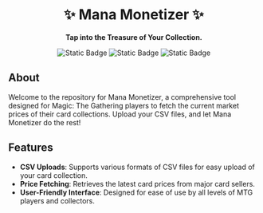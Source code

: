 <div align="center">
	<h1>✨ Mana Monetizer ✨</h1>
	<p><b>Tap into the Treasure of Your Collection.</b></p>
    <div>
        <img alt="Static Badge" src="https://img.shields.io/badge/version-1.0.0--alpha.2-red">
        <img alt="Static Badge" src="https://img.shields.io/badge/node%20version-v18-green?logo=nodedotjs&logoColor=white">
        <img alt="Static Badge" src="https://img.shields.io/badge/php%20version-v8.2-green?logo=php&logoColor=white">
    </div>
</div>

## About

Welcome to the repository for Mana Monetizer, a comprehensive tool designed for Magic: The Gathering players to fetch the current market prices of their card collections. Upload your CSV files, and let Mana Monetizer do the rest!

## Features

- **CSV Uploads**: Supports various formats of CSV files for easy upload of your card collection.
- **Price Fetching**: Retrieves the latest card prices from major card sellers.
- **User-Friendly Interface**: Designed for ease of use by all levels of MTG players and collectors.

